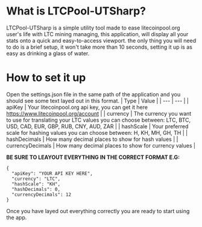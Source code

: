 # What is LTCPool-UTSharp?
LTCPool-UTSharp is a simple utility tool made to ease litecoinpool.org user's life with LTC mining managing, this application, will display all your stats onto a quick and easy-to-access viewport.
the only thing you will need to do is a brief setup, it won't take more than 10 seconds, setting it up is as easy as drinking a glass of water. 

# How to set it up
Open the settings.json file in the same path of the application and you should see some text layed out in this format.
| Type | Value |
| --- | --- |
| apiKey | Your litecoinpool.org api key, you can get it here https://www.litecoinpool.org/account |
| currency | The currency you want to use for translating your LTC values you can choose between: LTC, BTC, USD, CAD, EUR, GBP, RUB, CNY, AUD, ZAR |
| hashScale | Your preferred scale for hashing values you can choose between: H, KH, MH, GH, TH | 
| hashDecimals | How many decimal places to show for hash values |
| currencyDecimals | How many decimal places to show for currency values |

**BE SURE TO LEAYOUT EVERYTHING IN THE CORRECT FORMAT E.G:**
```
{
  "apiKey": "YOUR API KEY HERE",
  "currency": "LTC",
  "hashScale": "KH",
  "hashDecimals": 0, 
  "currencyDecimals": 12
}
```
Once you have layed out everything correctly you are ready to start using the app. 
